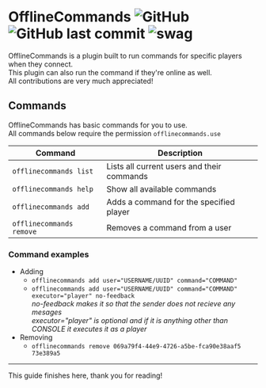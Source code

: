# OfflineCommands ![GitHub](https://img.shields.io/github/license/Jochyoua/OfflineCommands?style=plastic) ![GitHub last commit](https://img.shields.io/github/last-commit/Jochyoua/OfflineCommands?style=plastic) ![swag](https://img.shields.io/badge/swag-yes-red)

OfflineCommands is a plugin built to run commands for specific players when they connect.\
This plugin can also run the command if they're online as well.\
All contributions are very much appreciated!

## Commands

OfflineCommands has basic commands for you to use.\
All commands below require the permission `offlinecommands.use`

| Command | Description |
| --- | --- |
| `offlinecommands list` | Lists all current users and their commands |
| `offlinecommands help` | Show all available commands |
| `offlinecommands add` | Adds a command for the specified player |
| `offlinecommands remove` | Removes a command from a user |

### Command examples

* Adding
    * `offlinecommands add user="USERNAME/UUID" command="COMMAND"`
    * `offlinecommands add user="USERNAME/UUID" command="COMMAND" executor="player" no-feedback`\
      *no-feedback makes it so that the sender does not recieve any mesages*\
      *executor="player" is optional and if it is anything other than CONSOLE it executes it as a player*
* Removing
    * `offlinecommands remove 069a79f4-44e9-4726-a5be-fca90e38aaf5 73e389a5`

***
This guide finishes here, thank you for reading!